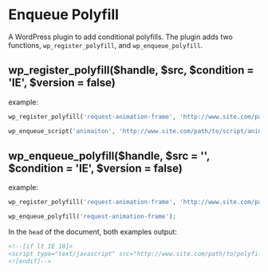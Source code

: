 Enqueue Polyfill
================

A WordPress plugin to add conditional polyfills. The plugin adds two functions, `wp_register_polyfill`, and `wp_enqueue_polyfill`.

## wp_register_polyfill($handle, $src, $condition = 'IE', $version = false)

example:
```php
wp_register_polyfill('request-animation-frame', 'http://www.site.com/path/to/polyfill/request-animation-frame.js', 'lt IE 10', '1.0');

wp_enqueue_script('animaiton', 'http://www.site.com/path/to/script/animation.js', array('request-animation-frame'), '1.0', true);
```

## wp_enqueue_polyfill($handle, $src = '', $condition = 'IE', $version = false)

example:
```php
wp_register_polyfill('request-animation-frame', 'http://www.site.com/path/to/polyfill/request-animation-frame.js', 'lt IE 10', '1.0');

wp_enqueue_polyfill('request-animation-frame');
```

In the `head` of the document, both examples output:
```html
<!--[if lt IE 10]>
<script type="text/javascript" src="http://www.site.com/path/to/polyfill/request-animation-frame.js?ver=1.0"></script>
<![endif]-->
```
